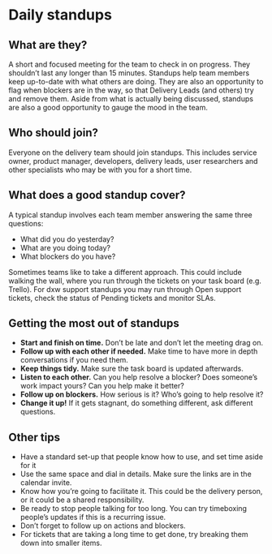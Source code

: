---
---

# Daily standups

## What are they?

A short and focused meeting for the team to check in on progress. They shouldn’t last any longer than 15 minutes.
Standups help team members keep up-to-date with what others are doing. They are also an opportunity to flag when blockers are in the way, so that Delivery Leads (and others) try and remove them.
Aside from what is actually being discussed, standups are also a good opportunity to gauge the mood in the team.

## Who should join?

Everyone on the delivery team should join standups. This includes service owner, product manager, developers, delivery leads, user researchers and other specialists who may be with you for a short time.

## What does a good standup cover?

A typical standup involves each team member answering the same three questions:

- What did you do yesterday?
- What are you doing today?
- What blockers do you have?

Sometimes teams like to take a different approach. This could include walking the wall, where you run through the tickets on your task board (e.g. Trello). For dxw support standups you may run through Open support tickets, check the status of Pending tickets and monitor SLAs.

## Getting the most out of standups

- **Start and finish on time.** Don’t be late and don’t let the meeting drag on.
- **Follow up with each other if needed.** Make time to have more in depth conversations if you need them.
- **Keep things tidy.** Make sure the task board is updated afterwards.
- **Listen to each other.** Can you help resolve a blocker? Does someone’s work impact yours? Can you help make it better?
- **Follow up on blockers.** How serious is it? Who’s going to help resolve it?
- **Change it up!** If it gets stagnant, do something different, ask different questions.

## Other tips

- Have a standard set-up that people know how to use, and set time aside for it
- Use the same space and dial in details. Make sure the links are in the calendar invite.
- Know how you’re going to facilitate it. This could be the delivery person, or it could be a shared responsibility.
- Be ready to stop people talking for too long. You can try timeboxing people’s updates if this is a recurring issue.
- Don’t forget to follow up on actions and blockers.
- For tickets that are taking a long time to get done, try breaking them down into smaller items.
